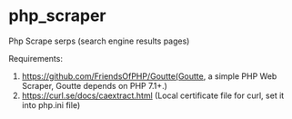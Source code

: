 # php_scraper
Php Scrape serps (search engine results pages)

Requirements:
1. https://github.com/FriendsOfPHP/Goutte(Goutte, a simple PHP Web Scraper, Goutte depends on PHP 7.1+.)
2. https://curl.se/docs/caextract.html (Local certificate file for curl, set it into php.ini file)

